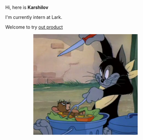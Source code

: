 Hi, here is <strong> Karshilov</strong>

I'm currently intern at Lark.

Welcome to try [out product](https://www.feishu.cn/hc/zh-CN/articles/360049067678)

<p align="center">
  <img src="https://github.com/Karshilov/Karshilov/blob/master/images/bg.png" width="65%">
</p>
